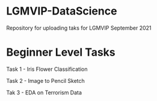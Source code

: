 # LGMVIP-DataScience

Repository for uploading taks for LGMVIP September 2021

# Beginner Level Tasks

Task 1 - Iris Flower Classification

Task 2 - Image to Pencil Sketch

Tak 3  -  EDA on Terrorism Data
